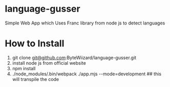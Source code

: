 # language-gusser

Simple Web App which Uses Franc library from node js to detect languages



# How to Install
1. git clone git@github.com:ByteWiizard/language-gusser.git
2. install node js from official website
3. npm install  
4. ./node_modules/.bin/webpack ./app.mjs --mode=development ## this will transpile the code

